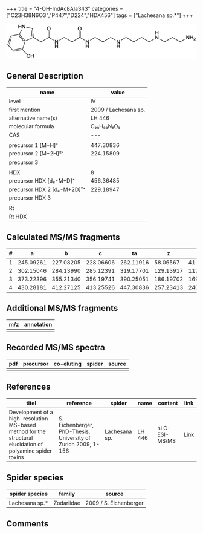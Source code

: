+++
title = "4-OH-IndAcßAla343"
categories = ["C23H38N6O3","P447","D224","HDX456"]
tags = ["Lachesana sp.*"]
+++

![](/img/4-OH-IndAcbAla343.png)

## General Description

| name                        | value                |
|-----------------------------|----------------------|
| level                       | IV                   |
| first mention               | 2009 / Lachesana sp. |
| alternative name(s)         | LH 446               |
| molecular formula           | C₂₃H₃₈N₆O₃           |
| CAS                         | ---                  |
|                             |                      |
| precursor 1 [M+H]⁺          | 447.30836            |
| precursor 2 [M+2H]²⁺        | 224.15809            |
| precursor 3                 |                      |
|                             |                      |
| HDX                         | 8                    |
| precursor HDX   [d₈-M+D]⁺   | 456.36485            |
| precursor HDX 2 [d₈-M+2D]²⁺ | 229.18947            |
| precursor HDX 3             |                      |
|                             |                      |
| Rt                          |                      |
| Rt HDX                      |                      |

## Calculated MS/MS fragments

| # | a         | b         | c         | ta        | z         | y         | tz        |
|---|-----------|-----------|-----------|-----------|-----------|-----------|-----------|
| 1 | 245.09261 | 227.08205 | 228.06606 | 262.11916 | 58.06567  | 41.03912  | 75.09222  |
| 2 | 302.15046 | 284.13990 | 285.12391 | 319.17701 | 129.13917 | 112.11262 | 146.16572 |
| 3 | 373.22396 | 355.21340 | 356.19741 | 390.25051 | 186.19702 | 169.17047 | 203.22357 |
| 4 | 430.28181 | 412.27125 | 413.25526 | 447.30836 | 257.23413 | 240.20758 | 274.26068 |

## Additional MS/MS fragments

| m/z       | annotation |
|-----------|------------|
|           |            |

## Recorded MS/MS spectra

| pdf | precursor | co-eluting | spider    | source                              |
|-----|-----------|------------|-----------|-------------------------------------|
|     |           |            |           |                                     |

## References

| titel     | reference   | spider    | name   | content  | link |
|-----------|-------------|-----------|--------|----------|-----|
| Development of a high-resolution MS-based method for the structural elucidation of polyamine spider toxins| S. Eichenberger, PhD-Thesis, University of Zurich 2009, 1-156 | Lachesana sp. | LH 446 | nLC-ESI-MS/MS | [Link](https://www.zora.uzh.ch/id/eprint/12787/1/Eichenberger.pdf) | 

## Spider species

| spider species | family     | source                 |
|----------------|------------|------------------------|
| Lachesana sp.* | Zodariidae | 2009 / S. Eichenberger |

## Comments